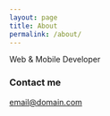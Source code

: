 ```yaml
---
layout: page
title: About
permalink: /about/
---
```


Web & Mobile Developer

### Contact me

[email@domain.com](mailto:hawkins.junior@gmail.com)
